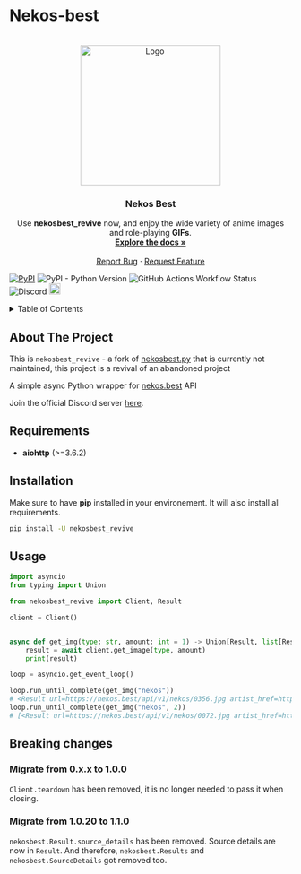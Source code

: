 # Nekos-best

<!-- PROJECT LOGO -->
<br />
<div align="center">
  <a href="https://github.com/github_username/repo_name">
    <img src="https://nekos.best/logo.svg" alt="Logo" width="250">
  </a>

<h3 align="center">Nekos Best</h3>

  <p align="center">
    Use <b>nekosbest_revive</b> now, and enjoy the wide variety of anime images and role-playing <b>GIFs</b>.
    <br />
    <a href="https://docs.nekos.best/"><strong>Explore the docs »</strong></a>
    <br />
    <br />
    <a href="https://github.com/okineadev/nekos-best/issues">Report Bug</a>
    ·
    <a href="https://github.com/okineadev/nekos-best/issues">Request Feature</a>
  </p>
</div>

[![PyPI](https://img.shields.io/pypi/v/nekosbest-revive)](https://pypi.org/project/nekosbest-revive)
![PyPI - Python Version](https://img.shields.io/pypi/pyversions/nekosbest-revive)
![GitHub Actions Workflow Status](https://img.shields.io/github/actions/workflow/status/okineadev/nekos-best/.github%2Fworkflows%2Fpython-publish.yml)
![Discord](https://img.shields.io/discord/850825316766842881)
<img src="https://ForTheBadge.com/images/badges/made-with-python.svg" height="20"/>



<!-- TABLE OF CONTENTS -->
<details>
  <summary>Table of Contents</summary>
  <ol>
    <li>
      <a href="#about-the-project">About The Project</a>
    </li>
    <li><a href="#requirements">Requirements</a></li>
    <li><a href="#installation">Installation</a></li>
    <li><a href="#usage">Usage</a></li>
  </ol>
</details>



<!-- ABOUT THE PROJECT -->
## About The Project

This is `nekosbest_revive` - a fork of [nekosbest.py](https://github.com/nekos-best/nekos-best.py) that is currently not maintained, this project is a revival of an abandoned project

A simple async Python wrapper for [nekos.best](https://nekos.best) API

Join the official Discord server [here](https://nekos.best/discord?ref=py).

## Requirements

- **aiohttp** (>=3.6.2)

## Installation

Make sure to have **pip** installed in your environement. It will also install all requirements.

```bash
pip install -U nekosbest_revive
```

## Usage

```py
import asyncio
from typing import Union

from nekosbest_revive import Client, Result

client = Client()


async def get_img(type: str, amount: int = 1) -> Union[Result, list[Result]]:
    result = await client.get_image(type, amount)
    print(result)

loop = asyncio.get_event_loop()

loop.run_until_complete(get_img("nekos"))
# <Result url=https://nekos.best/api/v1/nekos/0356.jpg artist_href=https://www.pixiv.net/en/users/38378485 artist_name=奥馬 source_url=https://www.pixiv.net/en/artworks/88188062>
loop.run_until_complete(get_img("nekos", 2))
# [<Result url=https://nekos.best/api/v1/nekos/0072.jpg artist_href=https://www.pixiv.net/en/users/12191 artist_name=こみやひとま source_url=https://www.pixiv.net/en/artworks/66834141>, <Result url=https://nekos.best/api/v1/nekos/0215.jpg artist_href=https://www.pixiv.net/en/users/3684923 artist_name=ひゅらさん source_url=https://www.pixiv.net/en/artworks/79697176>]

```

## Breaking changes

### Migrate from 0.x.x to 1.0.0

`Client.teardown` has been removed, it is no longer needed to pass it when closing.

### Migrate from 1.0.20 to 1.1.0

`nekosbest.Result.source_details` has been removed. Source details are now in `Result`.
And therefore, `nekosbest.Results` and `nekosbest.SourceDetails` got removed too.
